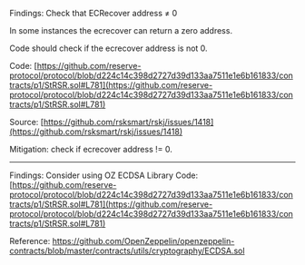 Findings: Check that  ECRecover address ≠ 0

In some instances the ecrecover can return a zero address.

Code should check if the ecrecover address is not 0.

Code: [https://github.com/reserve-protocol/protocol/blob/d224c14c398d2727d39d133aa7511e1e6b161833/contracts/p1/StRSR.sol#L781](https://github.com/reserve-protocol/protocol/blob/d224c14c398d2727d39d133aa7511e1e6b161833/contracts/p1/StRSR.sol#L781)

Source: [https://github.com/rsksmart/rskj/issues/1418](https://github.com/rsksmart/rskj/issues/1418)

Mitigation: check if ecrecover address != 0.

----

Findings: Consider using OZ ECDSA Library 
Code:  [https://github.com/reserve-protocol/protocol/blob/d224c14c398d2727d39d133aa7511e1e6b161833/contracts/p1/StRSR.sol#L781](https://github.com/reserve-protocol/protocol/blob/d224c14c398d2727d39d133aa7511e1e6b161833/contracts/p1/StRSR.sol#L781)


Reference: https://github.com/OpenZeppelin/openzeppelin-contracts/blob/master/contracts/utils/cryptography/ECDSA.sol